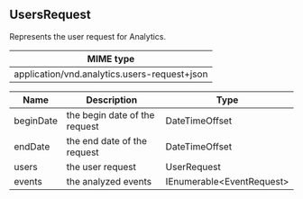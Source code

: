## UsersRequest

Represents the user request for Analytics.

| MIME type                                 |
|-------------------------------------------|
| application/vnd.analytics.users-request+json |

| Name               | Description                                  | Type                                    |
|--------------------|----------------------------------------------|-----------------------------------------|
| beginDate          | the begin date of the request                | DateTimeOffset                          |
| endDate            | the end date of the request                  | DateTimeOffset                          |
| users              | the user request                             | UserRequest                             |
| events             | the analyzed events                          | IEnumerable\<EventRequest>              |